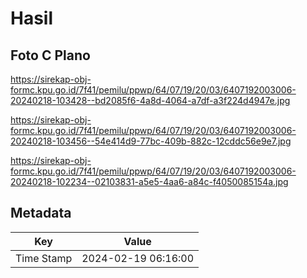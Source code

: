 # Hasil

## Foto C Plano

https://sirekap-obj-formc.kpu.go.id/7f41/pemilu/ppwp/64/07/19/20/03/6407192003006-20240218-103428--bd2085f6-4a8d-4064-a7df-a3f224d4947e.jpg

https://sirekap-obj-formc.kpu.go.id/7f41/pemilu/ppwp/64/07/19/20/03/6407192003006-20240218-103456--54e414d9-77bc-409b-882c-12cddc56e9e7.jpg

https://sirekap-obj-formc.kpu.go.id/7f41/pemilu/ppwp/64/07/19/20/03/6407192003006-20240218-102234--02103831-a5e5-4aa6-a84c-f4050085154a.jpg


## Metadata

| Key        | Value               |
| ---------- | ------------------- |
| Time Stamp | 2024-02-19 06:16:00 |



